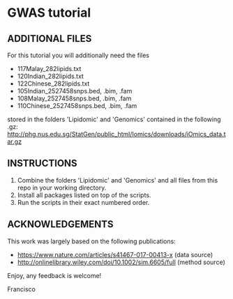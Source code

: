 # GWAS tutorial

## ADDITIONAL FILES

For this tutorial you will additionally need the files

- 117Malay_282lipids.txt
- 120Indian_282lipids.txt
- 122Chinese_282lipids.txt
- 105Indian_2527458snps.bed, .bim, .fam
- 108Malay_2527458snps.bed, .bim, .fam
- 110Chinese_2527458snps.bed, .bim, .fam

stored in the folders 'Lipidomic' and 'Genomics' contained in the following .gz:
http://phg.nus.edu.sg/StatGen/public_html/Iomics/downloads/iOmics_data.tar.gz

## INSTRUCTIONS

1. Combine the folders 'Lipidomic' and 'Genomics' and all files from this repo in your working directory.
2. Install all packages listed on top of the scripts.
3. Run the scripts in their exact numbered order.

## ACKNOWLEDGEMENTS

This work was largely based on the following publications:
- https://www.nature.com/articles/s41467-017-00413-x (data source)
- http://onlinelibrary.wiley.com/doi/10.1002/sim.6605/full (method source)

Enjoy, any feedback is welcome!

Francisco
